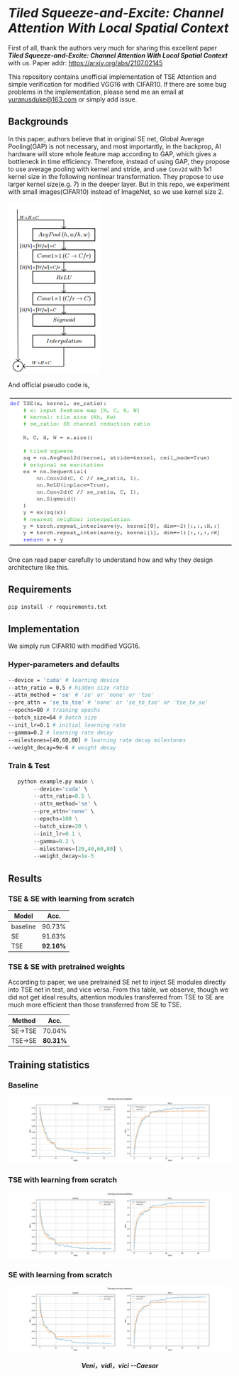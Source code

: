 #  ***Tiled Squeeze-and-Excite: Channel Attention With Local Spatial Context***

First of all, thank the authors very much for sharing this excellent paper ***Tiled Squeeze-and-Excite: Channel Attention With Local Spatial Context*** with us. 
Paper addr: https://arxiv.org/abs/2107.02145

This repository contains unofficial implementation of TSE Attention and simple verification for modified VGG16
with CIFAR10. If there are some bug problems in the 
implementation, please send me an email at yuranusduke@163.com or simply add issue.

## Backgrounds
In this paper, authors believe that in original SE net, Global Average Pooling(GAP) is not necessary, and 
most importantly, in the backprop, AI hardware will store whole feature map according to GAP, which gives a bottleneck
in time efficiency. Therefore, instead of using GAP, they propose to use average pooling with kernel
and stride, and use `Conv2d` with 1x1 kernel size in the following nonlinear transformation. 
They propose to use larger kernel size(e.g. 7) in the deeper layer. But in this repo, we experiment with
small images(CIFAR10) instead of ImageNet, so we use kernel size 2.

![img](./README/tse.png)

And official pseudo code is,

![img](./README/code.png)

One can read paper carefully to understand how and why they design architecture like this.

## Requirements

```Python
pip install -r requirements.txt 
```

## Implementation

We simply run CIFAR10 with modified VGG16.

### Hyper-parameters and defaults
```bash
--device = 'cuda' # learning device
--attn_ratio = 0.5 # hidden size ratio
--attn_method = 'se' # 'se' or 'none' or 'tse'
--pre_attn = 'se_to_tse' # 'none' or 'se_to_tse' or 'tse_to_se'
--epochs=80 # training epochs
--batch_size=64 # batch size
--init_lr=0.1 # initial learning rate
--gamma=0.2 # learning rate decay
--milestones=[40,60,80] # learning rate decay milestones
--weight_decay=9e-6 # weight decay
```

### Train & Test

```python
   python example.py main \
        --device='cuda' \
        --attn_ratio=0.5 \
        --attn_method='se' \
        --pre_attn='none' \
        --epochs=100 \
        --batch_size=20 \
        --init_lr=0.1 \
        --gamma=0.2 \
        --milestones=[20,40,60,80] \
        --weight_decay=1e-5

```

## Results

### TSE & SE with learning from scratch
| Model             | Acc.        |
| ----------------- | ----------- |
| baseline       	| 90.73%      |
| SE              	| 91.63%      |
| TSE               | **92.16%**  |

### TSE & SE with pretrained weights

According to paper, we use pretrained SE net to inject SE modules directly into TSE net in
test, and vice versa.
From this table, we observe, though we did not get ideal results, attention modules transferred
from TSE to SE are much more efficient than those transferred from SE to TSE.

| Method            | Acc.        |
| ----------------- | ----------- |
| SE->TSE           | 70.04%      |
| TSE->SE         	| **80.31%**  |


## Training statistics

### Baseline
![img](README/vgg16_0.5_none_pre_attn_none.png)

### TSE with learning from scratch
![img](README/vgg16_0.5_tse_pre_attn_none.png)

### SE with learning from scratch
![img](README/vgg16_0.5_se_pre_attn_none.png)


***<center>Veni，vidi，vici --Caesar</center>***
